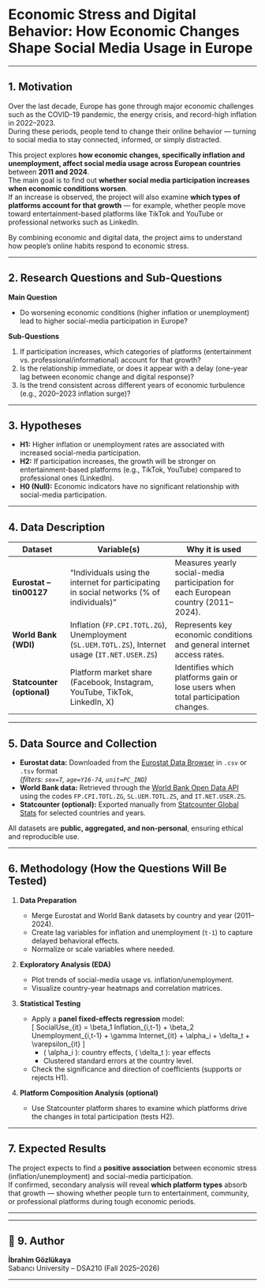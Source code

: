 # Economic Stress and Digital Behavior: How Economic Changes Shape Social Media Usage in Europe

---

##  1. Motivation
Over the last decade, Europe has gone through major economic challenges such as the COVID-19 pandemic, the energy crisis, and record-high inflation in 2022–2023.  
During these periods, people tend to change their online behavior — turning to social media to stay connected, informed, or simply distracted.

This project explores **how economic changes, specifically inflation and unemployment, affect social media usage across European countries** between **2011 and 2024**.  
The main goal is to find out **whether social media participation increases when economic conditions worsen**.  
If an increase is observed, the project will also examine **which types of platforms account for that growth** — for example, whether people move toward entertainment-based platforms like TikTok and YouTube or professional networks such as LinkedIn.

By combining economic and digital data, the project aims to understand how people’s online habits respond to economic stress.

---

##  2. Research Questions and Sub-Questions

**Main Question**
- Do worsening economic conditions (higher inflation or unemployment) lead to higher social-media participation in Europe?

**Sub-Questions**
1. If participation increases, which categories of platforms (entertainment vs. professional/informational) account for that growth?  
2. Is the relationship immediate, or does it appear with a delay (one-year lag between economic change and digital response)?  
3. Is the trend consistent across different years of economic turbulence (e.g., 2020–2023 inflation surge)?

---

##  3. Hypotheses

- **H1:** Higher inflation or unemployment rates are associated with increased social-media participation.  
- **H2:** If participation increases, the growth will be stronger on entertainment-based platforms (e.g., TikTok, YouTube) compared to professional ones (LinkedIn).  
- **H0 (Null):** Economic indicators have no significant relationship with social-media participation.

---

##  4. Data Description

| **Dataset** | **Variable(s)** | **Why it is used** |
|--------------|-----------------|--------------------|
| **Eurostat – tin00127** | “Individuals using the internet for participating in social networks (% of individuals)” | Measures yearly social-media participation for each European country (2011–2024). |
| **World Bank (WDI)** | Inflation (`FP.CPI.TOTL.ZG`), Unemployment (`SL.UEM.TOTL.ZS`), Internet usage (`IT.NET.USER.ZS`) | Represents key economic conditions and general internet access rates. |
| **Statcounter (optional)** | Platform market share (Facebook, Instagram, YouTube, TikTok, LinkedIn, X) | Identifies which platforms gain or lose users when total participation changes. |

---

##  5. Data Source and Collection

- **Eurostat data:** Downloaded from the [Eurostat Data Browser](https://ec.europa.eu/eurostat/databrowser/product/page/tin00127) in `.csv` or `.tsv` format  
  *(filters: `sex=T`, `age=Y16-74`, `unit=PC_IND`)*  
- **World Bank data:** Retrieved through the [World Bank Open Data API](https://data.worldbank.org/indicator) using the codes `FP.CPI.TOTL.ZG`, `SL.UEM.TOTL.ZS`, and `IT.NET.USER.ZS`.  
- **Statcounter (optional):** Exported manually from [Statcounter Global Stats](https://gs.statcounter.com/social-media-stats/all/europe) for selected countries and years.  

All datasets are **public, aggregated, and non-personal**, ensuring ethical and reproducible use.

---

##  6. Methodology (How the Questions Will Be Tested)

1. **Data Preparation**
   - Merge Eurostat and World Bank datasets by country and year (2011–2024).  
   - Create lag variables for inflation and unemployment (`t-1`) to capture delayed behavioral effects.  
   - Normalize or scale variables where needed.

2. **Exploratory Analysis (EDA)**
   - Plot trends of social-media usage vs. inflation/unemployment.  
   - Visualize country-year heatmaps and correlation matrices.  

3. **Statistical Testing**
   - Apply a **panel fixed-effects regression** model:  
     \[
     SocialUse_{it} = \beta_1 Inflation_{i,t-1} + \beta_2 Unemployment_{i,t-1} + \gamma Internet_{it} + \alpha_i + \delta_t + \varepsilon_{it}
     \]
     - \( \alpha_i \): country effects, \( \delta_t \): year effects  
     - Clustered standard errors at the country level.  
   - Check the significance and direction of coefficients (supports or rejects H1).  

4. **Platform Composition Analysis (optional)**
   - Use Statcounter platform shares to examine which platforms drive the changes in total participation (tests H2).  

---

##  7. Expected Results
The project expects to find a **positive association** between economic stress (inflation/unemployment) and social-media participation.  
If confirmed, secondary analysis will reveal **which platform types** absorb that growth — showing whether people turn to entertainment, community, or professional platforms during tough economic periods.

---

---

## 👤 9. Author
**İbrahim Gözlükaya**  
Sabancı University – DSA210 (Fall 2025–2026)

---
